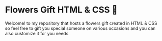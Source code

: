 # Flowers Gift HTML & CSS 💐

Welcome! to my repository that hosts a flowers gift created in HTML & CSS so feel free to gift you special someone on various occasions 
and you can also customize it for you needs.

